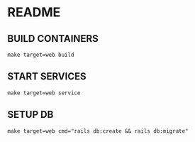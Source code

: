 # README  

## BUILD CONTAINERS
`make target=web build`  

## START SERVICES
`make target=web service`  

## SETUP DB
`make target=web cmd="rails db:create && rails db:migrate"`  